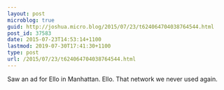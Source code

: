 ```yaml
---
layout: post
microblog: true
guid: http://joshua.micro.blog/2015/07/23/t624064704038764544.html
post_id: 37583
date: 2015-07-23T14:53:14+1100
lastmod: 2019-07-30T17:41:30+1100
type: post
url: /2015/07/23/t624064704038764544.html
---
```

Saw an ad for Ello in Manhattan. Ello. That network we never used again.
